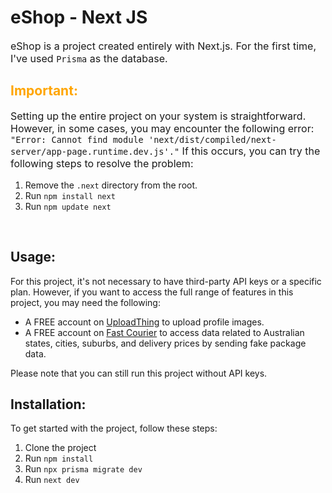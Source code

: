 <h1>eShop - Next JS</h1>
<p style="font-size: 16px;">
eShop is a project created entirely with Next.js. For the first time, I've used <code>Prisma</code> as the database.
</p>

<h2>
<span style="color: orange;">Important:</span>
</h2>
<p style="font-size: 16px;">
Setting up the entire project on your system is straightforward. However, in some cases, you may encounter the following error: <code>"Error: Cannot find module 'next/dist/compiled/next-server/app-page.runtime.dev.js'."</code> If this occurs, you can try the following steps to resolve the problem:
</p>
<ol>
<li>Remove the <code>.next</code> directory from the root.</li>
<li>Run <code>npm install next</code></li>
<li>Run <code>npm update next</code></li>
</ol><br/>
<h2>Usage:</h2>
For this project, it's not necessary to have third-party API keys or a specific plan. However, if you want to access the full range of features in this project, you may need the following:
<p>
<ul>
<li>A FREE account on <a href="https://uploadthing.com/" target="_blank">UploadThing</a> to upload profile images.</li>
<li>A FREE account on <a href="https://fastcourier.com.au/" target="_blank">Fast Courier</a> to access data related to Australian states, cities, suburbs, and delivery prices by sending fake package data.</li>
</ul>
Please note that you can still run this project without API keys.
</p>
<h2>Installation:</h2>
<p>To get started with the project, follow these steps:</p>
<ol>
<li>Clone the project</li>
<li>Run <code>npm install</code></li>
<li>Run <code>npx prisma migrate dev</code></li>
<li>Run <code>next dev</code></li>
</ol>

